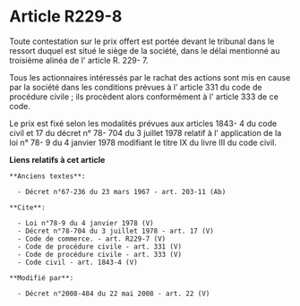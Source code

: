 # Article R229-8

Toute contestation sur le prix offert est portée devant le tribunal dans le ressort duquel est situé le siège de la société,
dans le délai mentionné au troisième alinéa de l' article R. 229- 7. 

Tous les actionnaires intéressés par le rachat des actions sont mis en cause par la société dans les conditions prévues à l'
article 331 du code de procédure civile ; ils procèdent alors conformément à l' article 333 de ce code. 

Le prix est fixé selon les modalités prévues aux articles 1843- 4 du code civil et 17 du décret n° 78- 704 du 3 juillet 1978
relatif à l' application de la loi n° 78- 9 du 4 janvier 1978 modifiant le titre IX du livre III du code civil.

**Liens relatifs à cet article**

	**Anciens textes**:

	  - Décret n°67-236 du 23 mars 1967 - art. 203-11 (Ab)

	**Cite**:

	  - Loi n°78-9 du 4 janvier 1978 (V)
	  - Décret n°78-704 du 3 juillet 1978 - art. 17 (V)
	  - Code de commerce. - art. R229-7 (V)
	  - Code de procédure civile - art. 331 (V)
	  - Code de procédure civile - art. 333 (V)
	  - Code civil - art. 1843-4 (V)

	**Modifié par**:

	  - Décret n°2008-484 du 22 mai 2008 - art. 22 (V)

